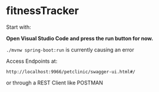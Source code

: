 # fitnessTracker




Start with:

**Open Visual Studio Code and press the run button for now.**

`./mvnw spring-boot:run` is currently causing an error



Access Endpoints at:

`http://localhost:9966/petclinic/swagger-ui.html#/`

or through a REST Client like POSTMAN
